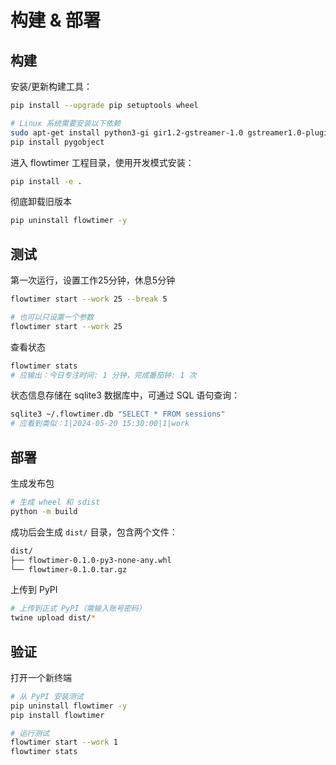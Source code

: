 # 构建 & 部署



## 构建

安装/更新构建工具：

```bash
pip install --upgrade pip setuptools wheel

# Linux 系统需要安装以下依赖
sudo apt-get install python3-gi gir1.2-gstreamer-1.0 gstreamer1.0-plugins-base gstreamer1.0-plugins-good
pip install pygobject
```

进入 flowtimer 工程目录，使用开发模式安装：

```bash
pip install -e .
```

彻底卸载旧版本

```bash
pip uninstall flowtimer -y
```



## 测试

第一次运行，设置工作25分钟，休息5分钟

```bash
flowtimer start --work 25 --break 5

# 也可以只设置一个参数
flowtimer start --work 25
```

查看状态

```bash
flowtimer stats
# 应输出：今日专注时间: 1 分钟，完成番茄钟: 1 次
```

状态信息存储在 sqlite3 数据库中，可通过 SQL 语句查询：

```bash
sqlite3 ~/.flowtimer.db "SELECT * FROM sessions"
# 应看到类似：1|2024-05-20 15:30:00|1|work
```



## 部署

生成发布包

```bash
# 生成 wheel 和 sdist
python -m build
```

成功后会生成 `dist/` 目录，包含两个文件：

```bash
dist/
├── flowtimer-0.1.0-py3-none-any.whl
└── flowtimer-0.1.0.tar.gz
```

上传到 PyPI

```bash
# 上传到正式 PyPI（需输入账号密码）
twine upload dist/*
```



## 验证

打开一个新终端

```bash
# 从 PyPI 安装测试
pip uninstall flowtimer -y
pip install flowtimer

# 运行测试
flowtimer start --work 1
flowtimer stats
```

